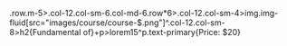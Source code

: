 .row.m-5>.col-12.col-sm-6.col-md-6.row*6>.col-12.col-sm-4>img.img-fluid[src="images/course/course-$.png"]^.col-12.col-sm-8>h2{Fundamental of}+p>lorem15^p.text-primary{Price: $20}
